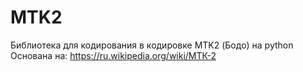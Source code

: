 # MTK2
Библиотека для кодирования в кодировке MTK2 (Бодо) на python
Основана на: https://ru.wikipedia.org/wiki/МТК-2
